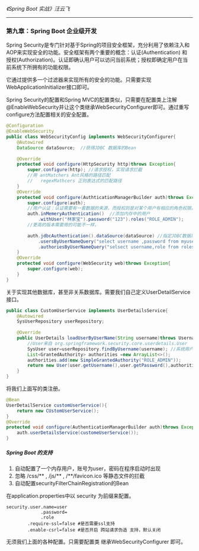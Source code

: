 *《Spring Boot 实战》汪云飞*

---

### 第九章：Spring Boot 企业级开发

Spring Security是专门针对基于Spring的项目安全框架，充分利用了依赖注入和AOP来实现安全的功能。安全框架有两个重要的概念：认证(Authentication) 和 授权(Authorization)。认证即确认用户可以访问当前系统；授权即确定用户在当前系统下所拥有的功能权限。

它通过提供多一个过滤器来实现所有的安全的功能。只需要实现WebApplicationInitializer接口即可。

Spring Security的配置和Spring MVC的配置类似，只需要在配置类上注解@EnableWebSecurity并让这个类继承WebSecurityConfigurer即可。通过重写configure方法配置相关的安全配置。

```java
@Configuration
@EnableWebSecurity
public class WebSecurityConfig implements WebSecurityConfigurer{
    @Autowired
    DataSource dataSource;  //获得JDBC 数据库的Bean
    
    @Override
    protected void configure(HttpSecurity http)throws Exception{
        super.configure(http); //请求授权，实现请求拦截
        //用 antMatchers Ant风格的路径匹配
        //   regexMathcers 正则表达式的匹配路径
    }
    @Override
    protected void configure(AuthticationManagerBuilder auth)throws Exception{
        super.configure(auth);
        //用户认证：认证需要有一套数据的来源，而授权则是对某个用户有相应的角色权限。
        auth.inMemeryAuthentication()  //添加内存中的用户
            .withUser("林家宝").password("123").roles("ROLE_ADMIN"); 
        //更高的版本需要用的可能不一样，
        
        auth.jdbcAuthentication().dataSource(dataSource) //指定JDBC数据库
            .usersByUserNameQuery("select username ,password from myusers where username=?")
            .authoriesByUserNameQuery("selsect username,role from roles where username=?"); //还可以定义查询用户和SQL权限。
    }
    @Override
    protected void configure(WebSecurity web)throws Exception{
        super.configure(web);
    }
}
```

关于实现其他数据库，甚至非关系数据库。需要我们自己定义UserDetailService接口。

```java
public class CustomUserService implements UserDetailsService{
    @Autowired
    SysUserRepository userRepository;
    
    @Override
    public UserDetails loadUserByUserName(String username)throws UsernameNotFoundException{
        //User来自 org.springframework.security.core.userdetails.User
        SysUser user=userRepository.findByUsername(username); //系统用户领域对象类
        List<GrantedAuthority> authorities =new ArrayList<>();
        authorities.add(new SimpleGrantedAuthority("ROLE_ADMIN"));
        return new User(user.getUsername(),user.getPassword(),authorities);
    }
}
```

将我们上面写的类注册。

```java
@Bean 
UserDetailService customUserService(){
    return new CUstomUserService();
}
@Override
protected void configure(AuthenticationManagerBuilder auth)throws Exception{
    auth.userDetailsService(customeUserService());
}
```



##### Spring Boot 的支持

1. 自动配置了一个内存用户，账号为user，密码在程序启动时出现
2. 忽略 /css/** , /js/** , /**/favicon.ico 等静态文件的拦截
3. 自动配置securityFilterChainRegistration的Bean 

在application.properties中以 security 为前缀来配置。

```properties
security.user.name=user
			 .password=
			 .role
		.require-ssl=false #是否需要ssl支持
		.enable-csrl=false #是否开启 跨站请求伪造 支持，默认关闭
```

无须我们上面的各种配置。只需要配置类 继承WebSecurityConfigurer 即可。